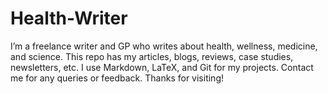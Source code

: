 # Health-Writer
I’m a freelance writer and GP who writes about health, wellness, medicine, and science. This repo has my articles, blogs, reviews, case studies, newsletters, etc. I use Markdown, LaTeX, and Git for my projects. Contact me for any queries or feedback. Thanks for visiting!
